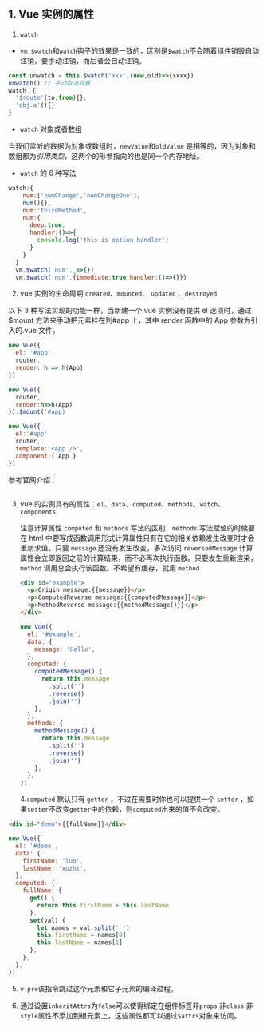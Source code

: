 ## 1. Vue 实例的属性

1. `watch`

- `vm.$watch`和`watch`钩子的效果是一致的，区别是`$watch`不会随着组件销毁自动注销，要手动注销，而后者会自动注销。

```js
const unwatch = this.$watch('xxx',(new,old)=>{xxxx})
unwatch() // 手动取消观察
watch：{
  '$route'(to,from){},
  'obj.a'(){}
}
```

- `watch` 对象或者数组

当我们监听的数据为对象或数组时，`newValue`和`oldValue` 是相等的，因为对象和数组都为*引用类型*，这两个的形参指向的也是同一个内存地址。

- `watch` 的 6 种写法

```js
watch:{
    num:['numChange','numChangeOne'],
    num(){},
    num:'thirdMethod',
    num:{
      deep:true,
      handler:()=>{
        console.log('this is option handler')
      }
    }
  }
  vm.$watch('num',_=>{})
  vm.$watch('num',{immediate:true,handler:()=>{}})
```

2. vue 实例的生命周期 `created`、`mounted`、 `updated` 、`destroyed`

以下 3 种写法实现的功能一样，当新建一个 vue 实例没有提供 el 选项时，通过\$mount 方法来手动把元素挂在到#app 上，其中 render 函数中的 App 参数为引入的.vue 文件。

```js
new Vue({
  el: '#app',
  router,
  render: h => h(App)
})

new Vue({
  router,
  render:h=>h(App)
}).$mount('#app)

new Vue({
  el:'#app'
  router,
  template:'<App />',
  component:{ App }
})
```

参考官网介绍：

<img :src="$withBase('/assets/mount.png')">

3. vue 的实例具有的属性：`el`、`data`、`computed`、`methods`、`watch`、`components`

   注意计算属性 `computed` 和 `methods` 写法的区别，`methods` 写法赋值的时候要在 html 中要写成函数调用形式计算属性只有在它的相关依赖发生改变时才会重新求值。只要 `message` 还没有发生改变，多次访问 `reversedMessage` 计算属性会立即返回之前的计算结果，而不必再次执行函数。只要发生重新渲染，`method` 调用总会执行该函数。不希望有缓存，就用 `method`

   ```html
   <div id="example">
     <p>Origin message:{{message}}</p>
     <p>ComputedReverse message:{{computedMessage}}</p>
     <p>MethodReverse message:{{methodMessage()}}</p>
   </div>
   ```

   ```js
   new Vue({
     el: '#example',
     data: {
       message: 'Hello',
     },
     computed: {
       computedMessage() {
         return this.message
           .split('')
           .reverse()
           .join('')
       },
     },
     methods: {
       methodMessage() {
         return this.message
           .split('')
           .reverse()
           .join('')
       },
     },
   })
   ```

   4.`computed` 默认只有 `getter` ，不过在需要时你也可以提供一个 `setter` ，如果`setter`不改变`getter`中的依赖，则`computed`出来的值不会改变。

```html
<div id="demo">{{fullName}}</div>
```

```js
new Vue({
  el: '#demo',
  data: {
    firstName: 'luo',
    lastName: 'xuzhi',
  },
  computed: {
    fullName: {
      get() {
        return this.firstName + this.lastName
      },
      set(val) {
        let names = val.split(' ')
        this.firstName = names[0]
        this.lastName = names[1]
      },
    },
  },
})
```

5. `v-pre`该指令跳过这个元素和它子元素的编译过程。

6. 通过设置`inheritAttrs`为`false`可以使得绑定在组件标签非`props` 非`class` 非`style`属性不添加到根元素上，这些属性都可以通过`$attrs`对象来访问。
